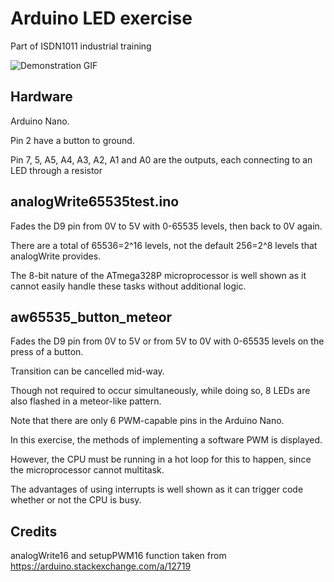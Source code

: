 # Arduino LED exercise

Part of ISDN1011 industrial training

![Demonstration GIF](cover.gif)

## Hardware

Arduino Nano. 

Pin 2 have a button to ground. 

Pin 7, 5, A5, A4, A3, A2, A1 and A0 are the outputs, each connecting to an LED through a resistor

## analogWrite65535test.ino

Fades the D9 pin from 0V to 5V with 0-65535 levels, then back to 0V again. 

There are a total of 65536=2^16 levels, not the default 256=2^8 levels that analogWrite provides. 

The 8-bit nature of the ATmega328P microprocessor is well shown as it cannot easily handle these tasks without additional logic. 

## aw65535_button_meteor

Fades the D9 pin from 0V to 5V or from 5V to 0V with 0-65535 levels on the press of a button. 

Transition can be cancelled mid-way. 

Though not required to occur simultaneously, while doing so, 8 LEDs are also flashed in a meteor-like pattern. 

Note that there are only 6 PWM-capable pins in the Arduino Nano. 

In this exercise, the methods of implementing a software PWM is displayed. 

However, the CPU must be running in a hot loop for this to happen, since the microprocessor cannot multitask. 

The advantages of using interrupts is well shown as it can trigger code whether or not the CPU is busy. 

## Credits

analogWrite16 and setupPWM16 function taken from https://arduino.stackexchange.com/a/12719
